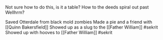 Not sure how to do this, is it a table? How to the deeds spiral out past Wellhrm?

Saved Otterdale from black mold zombies
Made a pie and a friend with [[Quinn Bakersfield]]
Showed up as a slug to the [[Father William]] #sekrit
Showed up with hooves to [[Father William]] #sekrit 

